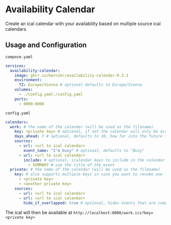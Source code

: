 # Availability Calendar

Create an ical calendar with your availability based on multiple source ical calendars.

## Usage and Configuration

`compose.yaml`

```yaml
services:
  availability-calendar:
    image: ghcr.io/bernikr/availability-calendar:0.3.1
    environment:
      TZ: Europe/Vienna # optional defaults to Europe/Vienna
    volumes:
      - ./config.yaml:/config.yaml
    ports:
      - 8000:8000
```

`config.yaml`

```yaml  
calendars:
  work: # the name of the calendar (will be used as the filename)
    key: <private key> # optional, if set the calendar will only be accessible with the key
    days_ahead: 7 # optional, defaults to 28, how far into the future to include events
    sources:
      - url: <url to ical calendar>
        event_name: "I'm busy" # optional, defaults to "Busy"
      - url: <url to ical calendar>
        include: # optional, icalendar keys to include in the calendar
          - SUMMARY # use the title of the event
  private: # the name of the calendar (will be used as the filename)
    key: # also supports multiple keys in case you want to revoke one later
      - <private key>
      - <another private key>
    sources:
      - url: <url to ical calendar>
      - url: <url to ical calendar>
        hide_if_overlapped: true # optional, hides events that are completely covered by another event from a source above
```

The ical will then be available at `http://localhost:8000/work.ics?key=<private key>`
